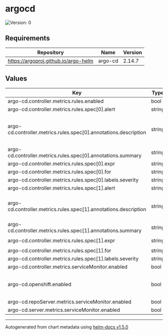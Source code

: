 # argocd

![Version: 0](https://img.shields.io/badge/Version-0-informational?style=flat-square)

## Requirements

| Repository | Name | Version |
|------------|------|---------|
| https://argoproj.github.io/argo-helm | argo-cd | 2.14.7 |

## Values

| Key | Type | Default | Description |
|-----|------|---------|-------------|
| argo-cd.controller.metrics.rules.enabled | bool | `true` |  |
| argo-cd.controller.metrics.rules.spec[0].alert | string | `"ArgoAppMissing"` |  |
| argo-cd.controller.metrics.rules.spec[0].annotations.description | string | `"ArgoCD has not reported any applications data for the past 15 minutes which means that it must be down or not functioning properly.  This needs to be resolved for this cloud to continue to maintain state.\n"` |  |
| argo-cd.controller.metrics.rules.spec[0].annotations.summary | string | `"[ArgoCD] No reported applications"` |  |
| argo-cd.controller.metrics.rules.spec[0].expr | string | `"absent(argocd_app_info)\n"` |  |
| argo-cd.controller.metrics.rules.spec[0].for | string | `"15m"` |  |
| argo-cd.controller.metrics.rules.spec[0].labels.severity | string | `"critical"` |  |
| argo-cd.controller.metrics.rules.spec[1].alert | string | `"ArgoAppNotSynced"` |  |
| argo-cd.controller.metrics.rules.spec[1].annotations.description | string | `"The application [{{`{{$labels.name}}`}} has not been synchronized for over 12 hours which means that the state of this cloud has drifted away from the state inside Git.\n"` |  |
| argo-cd.controller.metrics.rules.spec[1].annotations.summary | string | `"[{{`{{$labels.name}}`}}] Application not synchronized"` |  |
| argo-cd.controller.metrics.rules.spec[1].expr | string | `"argocd_app_info{sync_status!=\"Synced\"} == 1\n"` |  |
| argo-cd.controller.metrics.rules.spec[1].for | string | `"12h"` |  |
| argo-cd.controller.metrics.rules.spec[1].labels.severity | string | `"warning"` |  |
| argo-cd.controller.metrics.serviceMonitor.enabled | bool | `true` |  |
| argo-cd.openshift.enabled | bool | `false` | whether to enable OpenShift 4 integration |
| argo-cd.repoServer.metrics.serviceMonitor.enabled | bool | `true` |  |
| argo-cd.server.metrics.serviceMonitor.enabled | bool | `true` |  |

----------------------------------------------
Autogenerated from chart metadata using [helm-docs v1.5.0](https://github.com/norwoodj/helm-docs/releases/v1.5.0)
